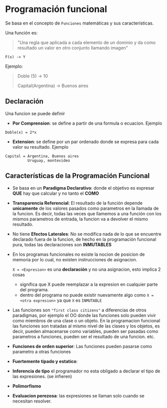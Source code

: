 # Programación funcional

Se basa en el concepto de `Funciones` matemáticas y sus características.

Una función es:

> "Una regla que aplicada a cada elemento de un dominio y da como resultado un valor en otro conjunto llamando imagen"

```
F(x) -> Y
```

Ejemplo:

> Doble (5) -> 10
>
> Capital(Argentina) -> Buenos aires

## Declaración

Una funcion se puede definir

- **Por Comprension**: se define a partir de una formula o ecuacion. Ejemplo

```
Doble(x) = 2*x
```

- **Extension**: se define por un par ordenado donde se expresa para cada valor su resultado. Ejemplo

```
Capital = Argentina, Buenos aires
          Uruguay, montevideo
```

## Características de la Programación Funcional

- Se basa en un **Paradigma Declarativo**: donde el objetivo es expresar **QUE** hay que calcular y no tanto el **COMO**

- **Transparencia Referencial**: El resultado de la función depende **unicamente** de los valores pasados como parametros en la llamada de la funcion. Es decir, todas las veces que llamemos a una función con los mismos parametros de entrada, la funcion va a devolver el mismo resultado.

- No tiene **Efectos Laterales**: No se modifica nada de lo que se encuentre declarado fuera de la funcion, de hecho en la programación funcional pura, todas las declaraciones son **INMUTABLES**

- En los programas funcionales no existe la nocion de posicion de memoria por lo cual, no existen instrucciones de asignacion.

  `X = <Expresion>` es una **declaración** y no una asignacion, esto implica 2 cosas

  - significa que X puede reemplazar a la expresion en cualquier parte del programa.
  - dentro del programa no puede existir nuevamente algo como `X = <otra expresion>` ya que `X` es `INMUTABLE`

- Las funciones son `"first class citizens"` a diferencias de otros paradigmas, por ejemplo el OO donde las funciones solo pueden vivir como miembros de una clase o un objeto. En la programacion funcional las funciones son tratadas al mismo nivel de las clases y los objetos, es decir, pueden almacenarse como variables, pueden ser pasadas como parametros a funciones, pueden ser el resultado de una funcion. etc. 

- **Funciones de orden superior**: Las funciones pueden pasarse como parametro a otras funciones

- **Fuertemente tipado y estatico**:

- **Inferencia de tipo** el programador no esta obligado a declarar el tipo de las expresiones. (se infieren)

- **Polimorfismo**

- **Evaluacion perezosa**: las expresiones se llaman solo cuando se necesitan resolver.  

